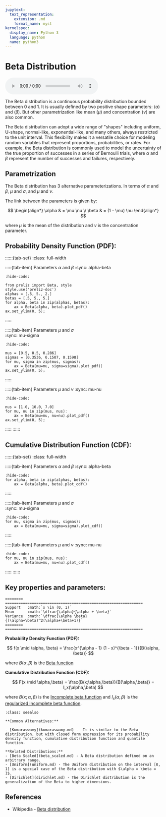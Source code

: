 ```yaml
---
jupytext:
  text_representation:
    extension: .md
    format_name: myst
kernelspec:
  display_name: Python 3
  language: python
  name: python3
---
```

# Beta Distribution

<audio controls> <source src="../../_static/beta.mp3" type="audio/mpeg"> This browser cannot play the pronunciation audio file for this distribution. </audio>

The Beta distribution is a continuous probability distribution bounded between 0 and 1. It is usually defined by two positive shape parameters: ($\alpha$) and ($\beta$). But other parametrization like mean ($\mu$) and concentration ($\nu$) are also common.

The Beta distribution can adopt a wide range of "shapes" including uniform, U-shape, normal-like, exponential-like, and many others, always restricted to the unit interval. This flexibility makes it a versatile choice for modeling random variables that represent proportions, probabilities, or rates. For example, the Beta distribution is commonly used to model the uncertainty of the true proportion of successes in a series of Bernoulli trials, where $\alpha$ and $\beta$ represent the number of successes and failures, respectively.

## Parametrization

The Beta distribution has 3 alternative parameterizations. In terms of $\alpha$ and $\beta$, $\mu$ and $\sigma$, and $\mu$ and $\nu$. 

The link between the parameters is given by:

$$
\begin{align*}
\alpha & = \mu \nu \\
\beta & = (1 - \mu) \nu
\end{align*}
$$

where $\mu$ is the mean of the distribution and $\nu$ is the concentration parameter.

## Probability Density Function (PDF):

::::::{tab-set}
:class: full-width

:::::{tab-item} Parameters $\alpha$ and $\beta$
:sync: alpha-beta
```{jupyter-execute}
:hide-code:

from preliz import Beta, style
style.use('preliz-doc')
alphas = [.5, 5., 2.]
betas = [.5, 5., 5.]
for alpha, beta in zip(alphas, betas):
    ax = Beta(alpha, beta).plot_pdf()
ax.set_ylim(0, 5);
```
:::::

:::::{tab-item} Parameters $\mu$ and $\sigma$  
:sync: mu-sigma

```{jupyter-execute}
:hide-code:

mus = [0.5, 0.5, 0.286]
sigmas = [0.3536, 0.1507, 0.1598]
for mu, sigma in zip(mus, sigmas):
    ax = Beta(mu=mu, sigma=sigma).plot_pdf()
ax.set_ylim(0, 5);
```
:::::

:::::{tab-item} Parameters $\mu$ and $\nu$
:sync: mu-nu

```{jupyter-execute}
:hide-code:

nus = [1.0, 10.0, 7.0]
for mu, nu in zip(mus, nus):
    ax = Beta(mu=mu, nu=nu).plot_pdf()
ax.set_ylim(0, 5);
```
:::::
::::::

## Cumulative Distribution Function (CDF):

::::::{tab-set}
:class: full-width

:::::{tab-item} Parameters $\alpha$ and $\beta$
:sync: alpha-beta

```{jupyter-execute}
:hide-code:
for alpha, beta in zip(alphas, betas):
    ax = Beta(alpha, beta).plot_cdf()
```
:::::

:::::{tab-item} Parameters $\mu$ and $\sigma$  
:sync: mu-sigma

```{jupyter-execute}
:hide-code:
for mu, sigma in zip(mus, sigmas):
    ax = Beta(mu=mu, sigma=sigma).plot_cdf()
```
:::::

:::::{tab-item} Parameters $\mu$ and $\nu$
:sync: mu-nu

```{jupyter-execute}
:hide-code:
for mu, nu in zip(mus, nus):
    ax = Beta(mu=mu, nu=nu).plot_cdf()
```
:::::
::::::


## Key properties and parameters:

```{eval-rst}
========  ==============================================================
Support   :math:`x \in (0, 1)`
Mean      :math:`\dfrac{\alpha}{\alpha + \beta}`
Variance  :math:`\dfrac{\alpha \beta}{(\alpha+\beta)^2(\alpha+\beta+1)}`
========  ==============================================================
```

**Probability Density Function (PDF):**


$$
f(x \mid \alpha, \beta) =
    \frac{x^{\alpha - 1} (1 - x)^{\beta - 1}}{B(\alpha, \beta)}
$$

where $B(\alpha,\beta)$ is the [Beta function](https://en.wikipedia.org/wiki/Beta_function) 

**Cumulative Distribution Function (CDF):**

$$
F(x \mid \alpha,\beta) = \frac{B(x;\alpha,\beta)}{B(\alpha,\beta)} = I_x(\alpha,\beta)
$$


where $B(x;\alpha,\beta)$ is the [Incomplete beta function](https://en.wikipedia.org/wiki/Beta_function#Incomplete_beta_function) and $I_x(\alpha,\beta)$ is the [regularized incomplete beta function](https://en.wikipedia.org/wiki/Beta_function#Incomplete_beta_function).



```{seealso}
:class: seealso

**Common Alternatives:**

- [Kumaraswamy](kumaraswamy.md) -  It is similar to the Beta distribution, but with closed form expression for its probability density function, cumulative distribution function and quantile function.

**Related Distributions:**
- [Beta Scaled](beta_scaled.md) - A Beta distribution defined on an arbitrary range.
- [Uniform](uniform.md) - The Uniform distribution on the interval [0, 1] is a special case of the Beta distribution with $\alpha = \beta = 1$.
- [Dirichlet](dirichlet.md) - The Dirichlet distribution is the generalization of the Beta to higher dimensions.
```

## References

- Wikipedia - [Beta distribution](https://en.wikipedia.org/wiki/Beta_distribution)